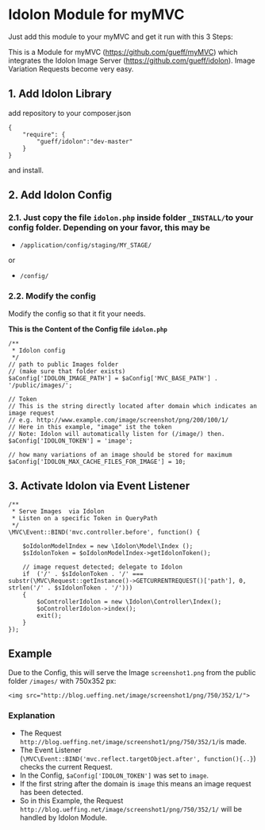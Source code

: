# Idolon Module for myMVC
Just add this module to your myMVC and get it run with this 3 Steps:

This is a Module for myMVC (https://github.com/gueff/myMVC) which integrates the Idolon Image Server (https://github.com/gueff/idolon). Image Variation Requests become very easy.


## 1. Add Idolon Library
add repository to your composer.json
~~~
{
	"require": {
		"gueff/idolon":"dev-master"
	}
}
~~~
and install.


## 2. Add Idolon Config
### 2.1. Just copy the file `idolon.php` inside folder `_INSTALL/`to your config folder. Depending on your favor, this may be

- `/application/config/staging/MY_STAGE/`

or

- `/config/`

### 2.2. Modify the config
Modify the config so that it fit your needs.

**This is the Content of the Config file `idolon.php`**

~~~
/**
 * Idolon config
 */
// path to public Images folder
// (make sure that folder exists)
$aConfig['IDOLON_IMAGE_PATH'] = $aConfig['MVC_BASE_PATH'] . '/public/images/';

// Token
// This is the string directly located after domain which indicates an image request
// e.g. http://www.example.com/image/screenshot/png/200/100/1/
// Here in this example, "image" ist the token
// Note: Idolon will automatically listen for (/image/) then.
$aConfig['IDOLON_TOKEN'] = 'image';

// how many variations of an image should be stored for maximum
$aConfig['IDOLON_MAX_CACHE_FILES_FOR_IMAGE'] = 10;
~~~



## 3. Activate Idolon via Event Listener
~~~
/**
 * Serve Images  via Idolon
 * Listen on a specific Token in QueryPath
 */
\MVC\Event::BIND('mvc.controller.before', function() {	

	$oIdolonModelIndex = new \Idolon\Model\Index ();
	$sIdolonToken = $oIdolonModelIndex->getIdolonToken();

	// image request detected; delegate to Idolon
	if	('/' . $sIdolonToken . '/' ===	substr(\MVC\Request::getInstance()->GETCURRENTREQUEST()['path'], 0, strlen('/' . $sIdolonToken . '/')))
	{				
		$oControllerIdolon = new \Idolon\Controller\Index();
		$oControllerIdolon->index();
		exit();
	}				
});	
~~~

## Example
Due to the Config, this will serve the Image `screenshot1.png` from the public folder `/images/` with 750x352 px:
~~~
<img src="http://blog.ueffing.net/image/screenshot1/png/750/352/1/">
~~~

### Explanation
- The Request `http://blog.ueffing.net/image/screenshot1/png/750/352/1/`is made.
- The Event Listener (`\MVC\Event::BIND('mvc.reflect.targetObject.after', function(){..}`) checks the current Request.
- In the Config, `$aConfig['IDOLON_TOKEN']` was set to `image`. 
- If the first string after the domain is `image` this means an image request has been detected.
- So in this Example, the Request `http://blog.ueffing.net/image/screenshot1/png/750/352/1/` will be handled by Idolon Module.


